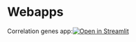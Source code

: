 # Webapps

Correlation genes app:[![Open in Streamlit](https://static.streamlit.io/badges/streamlit_badge_black_white.svg)](https://costanzopadovano-correlation-genes-app-correlation-genes-gs9kxp.streamlitapp.com/)

